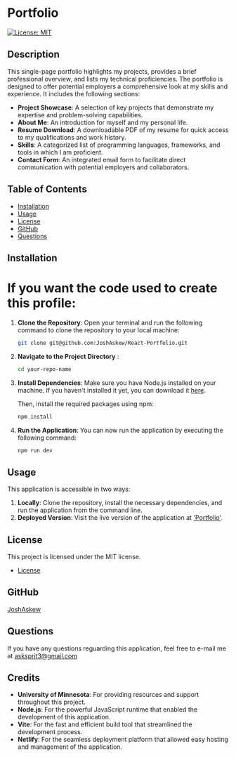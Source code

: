 # Portfolio
[![License: MIT](https://img.shields.io/badge/License-MIT-yellow.svg)](https://opensource.org/licenses/MIT)

## Description
This single-page portfolio highlights my projects, provides a brief professional overview, and lists my technical proficiencies. The portfolio is designed to offer potential employers a comprehensive look at my skills and experience. It includes the following sections:

* **Project Showcase**: A selection of key projects that demonstrate my expertise and problem-solving capabilities.
* **About Me**: An introduction for myself and my personal life.
* **Resume Download**: A downloadable PDF of my resume for quick access to my qualifications and work history.
* **Skills**: A categorized list of programming languages, frameworks, and tools in which I am proficient.
* **Contact Form**: An integrated email form to facilitate direct communication with potential employers and collaborators.

## Table of Contents
* [Installation](#installation)
* [Usage](#usage)
* [License](#license)
* [GitHub](#github)
* [Questions](#questions)

## Installation
# If you want the code used to create this profile:
1. **Clone the Repository**:
   Open your terminal and run the following command to clone the repository to your local machine:

   ```bash
   git clone git@github.com:JoshAskew/React-Portfolio.git 
2. **Navigate to the Project Directory** :

    ```bash
    cd your-repo-name
3. **Install Dependencies**: 
    Make sure you have Node.js installed on your machine. If you haven't installed it yet, you can download it [here](https://nodejs.org/en).

    Then, install the required packages using npm:
    ```bash
    npm install
4. **Run the Application**: 
    You can now run the application by executing the following command:
    ```bash
    npm run dev
## Usage
This application is accessible in two ways:

1. **Locally**: Clone the repository, install the necessary dependencies, and run the application from the command line.
2. **Deployed Version**: Visit the live version of the application at ['Portfolio'](https://josh-askew.netlify.app//).


## License
This project is licensed under the MIT license.


* [License](https://opensource.org/license/mit)

## GitHub
[JoshAskew](https://github.com/JoshAskew)

## Questions
If you have any questions reguarding this application, feel free to e-mail me at asksprit3@gmail.com

## Credits
- **University of Minnesota**: For providing resources and support throughout this project.
- **Node.js**: For the powerful JavaScript runtime that enabled the development of this application.
- **Vite**: For the fast and efficient build tool that streamlined the development process.
- **Netlify**: For the seamless deployment platform that allowed easy hosting and management of the application.